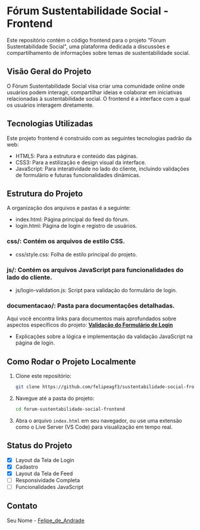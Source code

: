 # Fórum Sustentabilidade Social - Frontend
Este repositório contém o código frontend para o projeto "Fórum Sustentabilidade Social", uma plataforma dedicada a discussões e compartilhamento de informações sobre temas de sustentabilidade social.

## Visão Geral do Projeto
O Fórum Sustentabilidade Social visa criar uma comunidade online onde usuários podem interagir, compartilhar ideias e colaborar em iniciativas relacionadas à sustentabilidade social. O frontend é a interface com a qual os usuários interagem diretamente.

## Tecnologias Utilizadas
Este projeto frontend é construído com as seguintes tecnologias padrão da web:

* HTML5: Para a estrutura e conteúdo das páginas.
* CSS3: Para a estilização e design visual da interface.
* JavaScript: Para interatividade no lado do cliente, incluindo validações de formulário e futuras funcionalidades dinâmicas.
## Estrutura do Projeto
A organização dos arquivos e pastas é a seguinte:

* index.html: Página principal do feed do fórum.
* login.html: Página de login e registro de usuários.
### css/: Contém os arquivos de estilo CSS.
* css/style.css: Folha de estilo principal do projeto.
### js/: Contém os arquivos JavaScript para funcionalidades do lado do cliente.
* js/login-validation.js: Script para validação do formulário de login.
### documentacao/: Pasta para documentações detalhadas.
Aqui você encontra links para documentos mais aprofundados sobre aspectos específicos do projeto:
**[Validação do Formulário de Login](documents/login/validation-login.md)**
* Explicações sobre a lógica e implementação da validação JavaScript na página de login.

## Como Rodar o Projeto Localmente
1. Clone este repositório:
   ```bash
   git clone https://github.com/felipeagf3/sustentabilidade-social-frontend.git
   ```
2. Navegue até a pasta do projeto:
   ```bash
   cd forum-sustentabilidade-social-frontend
   ```
3. Abra o arquivo `index.html` em seu navegador, ou use uma extensão como o Live Server (VS Code) para visualização em tempo real.

## Status do Projeto
- [x] Layout da Tela de Login
- [x] Cadastro
- [x] Layout da Tela de Feed
- [ ] Responsividade Completa
- [ ] Funcionalidades JavaScript

## Contato
Seu Nome - [Felipe_de_Andrade](https://github.com/felipeagf3)